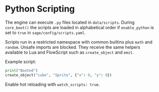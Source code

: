 # Python Scripting

The engine can execute `.py` files located in `data/scripts`. During `core_boot()` the scripts are loaded in alphabetical order if `enable_python` is set to `true` in `sage/config/scripts.yaml`.

Scripts run in a restricted namespace with common builtins plus `math` and `random`. Unsafe imports are blocked. They receive the same helpers available to Lua and FlowScript such as `create_object` and `emit`.

Example script:

```python
print("Booted")
create_object("cube", "Sprite", {"x": 0, "y": 0})
```

Enable hot reloading with `watch_scripts: true`.
